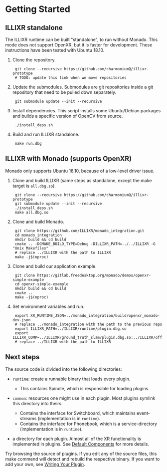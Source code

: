 # Getting Started

## ILLIXR standalone

The ILLIXR runtime can be built "standalone", to run without Monado. This mode does not support
OpenXR, but it is faster for development. These instructions have been tested with Ubuntu 18.10.

1. Clone the repository.

        git clone --recursive https://github.com/charmoniumQ/illixr-prototype
        # TODO: update this link when we move repositories


2. Update the submodules. Submodules are git repositories inside a git repository that need to be
   pulled down separately.

        git submodule update --init --recursive

3. Install dependencies. This script installs some Ubuntu/Debian packages and builds a specific
   version of OpenCV from source.

        ./install_deps.sh

4. Build and run ILLIXR standalone.

        make run.dbg

## ILLIXR with Monado (supports OpenXR)

Monado only supports Ubuntu 18.10, because of a low-level driver issue.

1. Clone and build ILLIXR (same steps as standalone, except the make target is `all.dbg.so`).

        git clone --recursive https://github.com/charmoniumQ/illixr-prototype
        git submodule update --init --recursive
        ./install_deps.sh
        make all.dbg.so

2. Clone and build Monado.

        git clone https://github.com/ILLIXR/monado_integration.git
        cd monado_integration
        mkdir build && cd build
        cmake .. -DCMAKE_BUILD_TYPE=Debug -DILLIXR_PATH=../../ILLIXR -G "Unix Makefiles"
        # replace ../ILLIXR with the path to ILLIXR
        make -j$(nproc)

3. Clone and build our application example.

        git clone https://gitlab.freedesktop.org/monado/demos/openxr-simple-example
        cd openxr-simple-example
        mkdir build && cd build
        cmake ..
        make -j$(nproc)

4. Set environment variables and run.

        export XR_RUNTIME_JSON=../monado_integration/build/openxr_monado-dev.json
        # replace ../monado_integration with the path to the previous repo
        export ILLIXR_PATH=../ILLIXR/runtime/plugin.dbg.so
        export ILLIXR_COMP=../ILLIXR/ground_truth_slam/plugin.dbg.so:../ILLIXR/offline_imu_cam/plugin.dbg.so:../ILLIXR/open_vins/plugin.dbg.so:../ILLIXR/pose_prediction/plugin.dbg.so:../ILLIXR/timewarp_gl/plugin.dbg.so:../ILLIXR/debugview/plugin.dbg.so:../ILLIXR/audio_pipeline/plugin.dbg.so
        # replace ../ILLIXR with the path to ILLIXR

## Next steps

 The source code is divided into the following directories:
- `runtime`: create a runnable binary that loads every plugin.
    * This contains Spindle, which is responsible for loading plugins.

- `common`: resources one might use in each plugin. Most plugins symlink this directory into theirs.
    * Contains the interface for Switchboard, which maintains event-streams (implementation is in `runtime`).
    * Contains the interface for Phonebook, which is a service-directory (implementation is in `runtime`).

- a directory for each plugin. Almost all of the XR functionality is implemented in plugins. See
  [Default Components][1] for more details.

Try browsing the source of plugins.  If you edit any of the source files, this make commend will
detect and rebuild the respective binary. If you want to add your own, see [Writing Your Plugin][2].

[1]: default_plugins.md
[2]: writing_your_plugin.md
